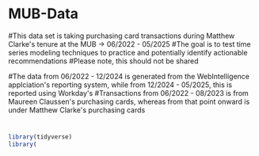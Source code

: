 # MUB-Data

#This data set is taking purchasing card transactions during Matthew Clarke's tenure at the MUB -> 06/2022 - 05/2025
#The goal is to test time series modeling techniques to practice and potentially identify actionable recommendations
#Please note, this should not be shared

#The data from 06/2022 - 12/2024 is generated from the WebIntelligence applciation's reporting system, while from 12/2024 - 05/2025, this is reported using Workday's
#Transactions from 06/2022 - 08/2023 is from Maureen Claussen's purchasing cards, whereas from that point onward is under Matthew Clarke's purchasing cards 
#

```r
library(tidyverse)
library(

```
